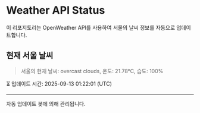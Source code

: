 
# Weather API Status

이 리포지토리는 OpenWeather API를 사용하여 서울의 날씨 정보를 자동으로 업데이트합니다.

## 현재 서울 날씨
> 서울의 현재 날씨: overcast clouds, 온도: 21.78°C, 습도: 100%

⏳ 업데이트 시간: 2025-09-13 01:22:01 (UTC)

---
자동 업데이트 봇에 의해 관리됩니다.
